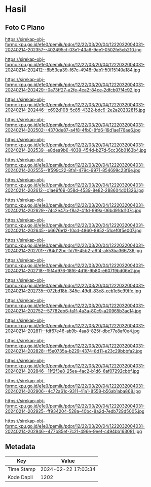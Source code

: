 # Hasil

## Foto C Plano

https://sirekap-obj-formc.kpu.go.id/e1e0/pemilu/pdpr/12/22/03/20/04/1222032004031-20240214-202357--402495cf-03e1-43a6-9ee1-0502fe5cb210.jpg

https://sirekap-obj-formc.kpu.go.id/e1e0/pemilu/pdpr/12/22/03/20/04/1222032004031-20240214-202412--8b53ea39-f67c-4948-9ab1-50f15140a184.jpg

https://sirekap-obj-formc.kpu.go.id/e1e0/pemilu/pdpr/12/22/03/20/04/1222032004031-20240214-202429--0a73ff27-a2fe-4ca2-84ce-2dfcb07f4c92.jpg

https://sirekap-obj-formc.kpu.go.id/e1e0/pemilu/pdpr/12/22/03/20/04/1222032004031-20240214-202446--c692d108-5c85-4322-bdc9-2e2a20232815.jpg

https://sirekap-obj-formc.kpu.go.id/e1e0/pemilu/pdpr/12/22/03/20/04/1222032004031-20240214-202502--4370de87-a4f8-4fb0-8fd6-19d1ae176ae6.jpg

https://sirekap-obj-formc.kpu.go.id/e1e0/pemilu/pdpr/12/22/03/20/04/1222032004031-20240214-202539--e8dea9b6-4038-454d-b27d-5cc36b0163b4.jpg

https://sirekap-obj-formc.kpu.go.id/e1e0/pemilu/pdpr/12/22/03/20/04/1222032004031-20240214-202555--1f599c22-8fa1-479c-9971-854699c23f6e.jpg

https://sirekap-obj-formc.kpu.go.id/e1e0/pemilu/pdpr/12/22/03/20/04/1222032004031-20240214-202612--c1ae9f69-058d-4539-8e82-288604d01326.jpg

https://sirekap-obj-formc.kpu.go.id/e1e0/pemilu/pdpr/12/22/03/20/04/1222032004031-20240214-202629--74c2e47b-f8a2-41fd-999a-06bd91dd107c.jpg

https://sirekap-obj-formc.kpu.go.id/e1e0/pemilu/pdpr/12/22/03/20/04/1222032004031-20240214-202645--b6676e12-10cd-4860-8952-51cef0f5e007.jpg

https://sirekap-obj-formc.kpu.go.id/e1e0/pemilu/pdpr/12/22/03/20/04/1222032004031-20240214-202701--784d12bc-fd79-45b2-a6f4-a553ba366736.jpg

https://sirekap-obj-formc.kpu.go.id/e1e0/pemilu/pdpr/12/22/03/20/04/1222032004031-20240214-202718--f5f4d976-18f6-4d16-9b80-e60719bd06e2.jpg

https://sirekap-obj-formc.kpu.go.id/e1e0/pemilu/pdpr/12/22/03/20/04/1222032004031-20240214-202735--072bd18b-345e-49df-83c8-ccb1e5e99ffe.jpg

https://sirekap-obj-formc.kpu.go.id/e1e0/pemilu/pdpr/12/22/03/20/04/1222032004031-20240214-202752--57782eb6-fa1f-4a3a-80c9-a20965b3ac14.jpg

https://sirekap-obj-formc.kpu.go.id/e1e0/pemilu/pdpr/12/22/03/20/04/1222032004031-20240214-202811--fdf67e46-ab9b-4aa8-825f-dbc77e8af0e4.jpg

https://sirekap-obj-formc.kpu.go.id/e1e0/pemilu/pdpr/12/22/03/20/04/1222032004031-20240214-202828--f5e0735a-b229-4374-8d11-e23c29bbbfa2.jpg

https://sirekap-obj-formc.kpu.go.id/e1e0/pemilu/pdpr/12/22/03/20/04/1222032004031-20240214-202846--11f2f3e8-25ea-4ac2-b1d6-6af07292cbbf.jpg

https://sirekap-obj-formc.kpu.go.id/e1e0/pemilu/pdpr/12/22/03/20/04/1222032004031-20240214-202906--4c72a61c-9311-41a1-8558-b56ab1aba868.jpg

https://sirekap-obj-formc.kpu.go.id/e1e0/pemilu/pdpr/12/22/03/20/04/1222032004031-20240214-202925--ff934204-528a-40bc-8a2d-7edb729d5005.jpg

https://sirekap-obj-formc.kpu.go.id/e1e0/pemilu/pdpr/12/22/03/20/04/1222032004031-20240214-202946--477b85ef-7c21-496e-9eef-c494bb163081.jpg


## Metadata

| Key        | Value               |
| ---------- | ------------------- |
| Time Stamp | 2024-02-22 17:03:34 |
| Kode Dapil | 1202                |



